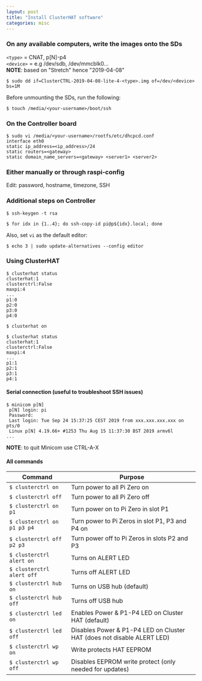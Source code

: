 ```yaml
---
layout: post
title: "Install ClusterHAT software"
categories: misc
---
```


### On any available computers, write the images onto the SDs
`<type>` = CNAT, p[N]-p4<br/>
`<device>` = e.g /dev/sdb, /dev/mmcblk0...<br/>
**NOTE**: based on "Stretch" hence "2019-04-08"
```
$ sudo dd if=ClusterCTRL-2019-04-08-lite-4-<type>.img of=/dev/<device> bs=1M
```

Before unmounting the SDs, run the following:
```
$ touch /media/<your-username>/boot/ssh
```

### On the Controller board
```
$ sudo vi /media/<your-username>/rootfs/etc/dhcpcd.conf
interface eth0
static ip_address=<ip_address>/24
static routers=<gateway>
static domain_name_servers=<gateway> <server1> <server2>
```

### Either manually or through raspi-config
Edit: password, hostname, timezone, SSH

### Additional steps on Controller
```
$ ssh-keygen -t rsa

$ for idx in {1..4}; do ssh-copy-id pi@p${idx}.local; done
```

Also, set `vi` as the default editor:
```
$ echo 3 | sudo update-alternatives --config editor
```

### Using ClusterHAT
```
$ clusterhat status
clusterhat:1
clusterctrl:False
maxpi:4
...
p1:0
p2:0
p3:0
p4:0

$ clusterhat on

$ clusterhat status
clusterhat:1
clusterctrl:False
maxpi:4
...
p1:1
p2:1
p3:1
p4:1
```

#### Serial connection (useful to troubleshoot SSH issues)
```
$ minicom p[N]
 p[N] login: pi
 Password:
 Last login: Tue Sep 24 15:37:25 CEST 2019 from xxx.xxx.xxx.xxx on pts/0
 Linux p[N] 4.19.66+ #1253 Thu Aug 15 11:37:30 BST 2019 armv6l
...
```
**NOTE**: to quit Minicom use CTRL-A-X

#### All commands
Command                      | Purpose
---------------------------- | ----------------------------------------------------------------------
`$ clusterctrl on`           | Turn power to all Pi Zero on
`$ clusterctrl off`          | Turn power to all Pi Zero off
`$ clusterctrl on p1`        | Turn power on to Pi Zero in slot P1
`$ clusterctrl on p1 p3 p4`  | Turn power to Pi Zeros in slot P1, P3 and P4 on
`$ clusterctrl off p2 p3`    | Turn power off to Pi Zeros in slots P2 and P3
`$ clusterctrl alert on`     | Turns on ALERT LED
`$ clusterctrl alert off`    | Turns off ALERT LED
`$ clusterctrl hub on`       | Turns on USB hub (default)
`$ clusterctrl hub off`      | Turns off USB hub
`$ clusterctrl led on`       | Enables Power & P1-P4 LED on Cluster HAT (default) 
`$ clusterctrl led off`      | Disables Power & P1-P4 LED on Cluster HAT (does not disable ALERT LED)
`$ clusterctrl wp on`        | Write protects HAT EEPROM
`$ clusterctrl wp off`       | Disables EEPROM write protect (only needed for updates)

